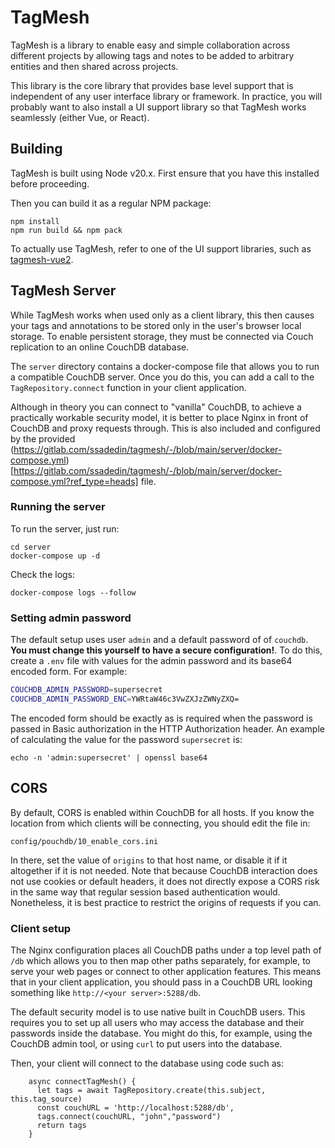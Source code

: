 # TagMesh

TagMesh is a library to enable easy and simple collaboration across
different projects by allowing tags and notes to be added to arbitrary
entities and then shared across projects.

This library is the core library that provides base level support that is
independent of any user interface library or framework. In practice, you will
probably want to also install a UI support library so that TagMesh
works seamlessly (either Vue, or React).

## Building

TagMesh is built using Node v20.x. First ensure that you have this 
installed before proceeding.

Then you can build it as a regular NPM package:

```
npm install
npm run build && npm pack
```

To actually use TagMesh, refer to one of the UI support libraries, such as
[tagmesh-vue2](tagmesh-vue2).

## TagMesh Server

While TagMesh works when used only as a client library, this then causes your
tags and annotations to be stored only in the user's browser local storage. To
enable persistent storage, they must be connected via Couch replication 
to an online CouchDB database.

The `server` directory contains a docker-compose file that allows you to run
a compatible CouchDB server. Once you do this, you can add a call to the
`TagRepository.connect` function in your client application.

Although in theory you can connect to "vanilla" CouchDB, to achieve a
practically workable security model, it is better to place Nginx in front
of CouchDB and proxy requests through. This is also included and configured
by the provided (https://gitlab.com/ssadedin/tagmesh/-/blob/main/server/docker-compose.yml)[https://gitlab.com/ssadedin/tagmesh/-/blob/main/server/docker-compose.yml?ref_type=heads] file.


### Running the server

To run the server, just run:

```
cd server
docker-compose up -d
```

Check the logs:

```
docker-compose logs --follow
```

### Setting admin password

The default setup uses user `admin` and a default password of 
of `couchdb`.  **You must change this yourself to have a 
secure configuration!**. To do this, create a
`.env` file with values for the admin password and its
base64 encoded form. For example:

```bash
COUCHDB_ADMIN_PASSWORD=supersecret
COUCHDB_ADMIN_PASSWORD_ENC=YWRtaW46c3VwZXJzZWNyZXQ=
```

The encoded form should be exactly as is required when the password is passed
in Basic authorization in the HTTP Authorization header. An example of calculating
the value for the password `supersecret` is:

```
echo -n 'admin:supersecret' | openssl base64
```

## CORS

By default, CORS is enabled within CouchDB for all hosts. If you know the 
location from which clients will be connecting, you should edit the file in:

```
config/pouchdb/10_enable_cors.ini
```

In there, set the value of `origins` to that host name, or disable it if it
altogether if it is not needed. Note that because CouchDB interaction does not
use cookies or default headers, it does not directly expose a CORS risk in the
same way that regular session based authentication would. Nonetheless, it is
best practice to restrict the origins of requests if you can.

### Client setup

The Nginx configuration places all CouchDB paths under a top level path of `/db`
which allows you to then map other paths separately, for example, to serve your
web pages or connect to other application features. This means that in your
client application, you should pass in a CouchDB URL looking something like
`http://<your server>:5288/db`.

The default security model is to use native built in CouchDB users. This requires
you to set up all users who may access the database and their passwords
inside the database. You might do this, for example, using the CouchDB admin tool,
or using `curl` to put users into the database.

Then, your client will connect to the database using code such as:

```
    async connectTagMesh() {
      let tags = await TagRepository.create(this.subject, this.tag_source)
      const couchURL = 'http://localhost:5288/db',
      tags.connect(couchURL, "john","password")
      return tags
    }
```

